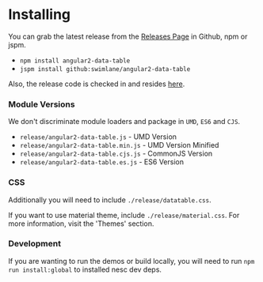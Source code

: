 # Installing

You can grab the latest release from the [Releases Page](https://github.com/swimlane/angular2-data-table/releases) in Github, npm or jspm.

* `npm install angular2-data-table`
* `jspm install github:swimlane/angular2-data-table`

Also, the release code is checked in and resides [here](https://github.com/swimlane/angular2-data-table/tree/master/release).

### Module Versions
We don't discriminate module loaders and package in `UMD`, `ES6` and `CJS`.

- `release/angular2-data-table.js` - UMD Version
- `release/angular2-data-table.min.js` - UMD Version Minified
- `release/angular2-data-table.cjs.js` - CommonJS Version
- `release/angular2-data-table.es.js` - ES6 Version

### CSS
Additionally you will need to include `./release/datatable.css`.

If you want to use material theme, include `./release/material.css`. For more information, visit the 'Themes' section.

### Development
If you are wanting to run the demos or build locally, you will need to run `npm run install:global` to installed nesc dev deps.
